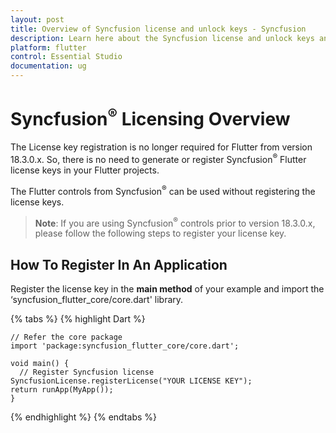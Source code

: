 ```yaml
---
layout: post
title: Overview of Syncfusion license and unlock keys - Syncfusion
description: Learn here about the Syncfusion license and unlock keys and difference between license and unlock keys.
platform: flutter
control: Essential Studio
documentation: ug
---
```



# Syncfusion<sup>&reg;</sup> Licensing Overview

The License key registration is no longer required for Flutter from version 18.3.0.x. So, there is no need to generate or register Syncfusion<sup>&reg;</sup> Flutter license keys in your Flutter projects. 

The Flutter controls from Syncfusion<sup>&reg;</sup> can be used without registering the license keys.

>**Note**: If you are using Syncfusion<sup>&reg;</sup> controls prior to version 18.3.0.x, please follow the following steps to register your license key.

## How To Register In An Application

Register the license key in the **main method** of your example and import the ‘syncfusion_flutter_core/core.dart' library.

{% tabs %} 
{% highlight Dart %}

    // Refer the core package
    import 'package:syncfusion_flutter_core/core.dart';

    void main() { 
      // Register Syncfusion license 
    SyncfusionLicense.registerLicense("YOUR LICENSE KEY"); 
    return runApp(MyApp()); 
    }

{% endhighlight %}
{% endtabs %}
